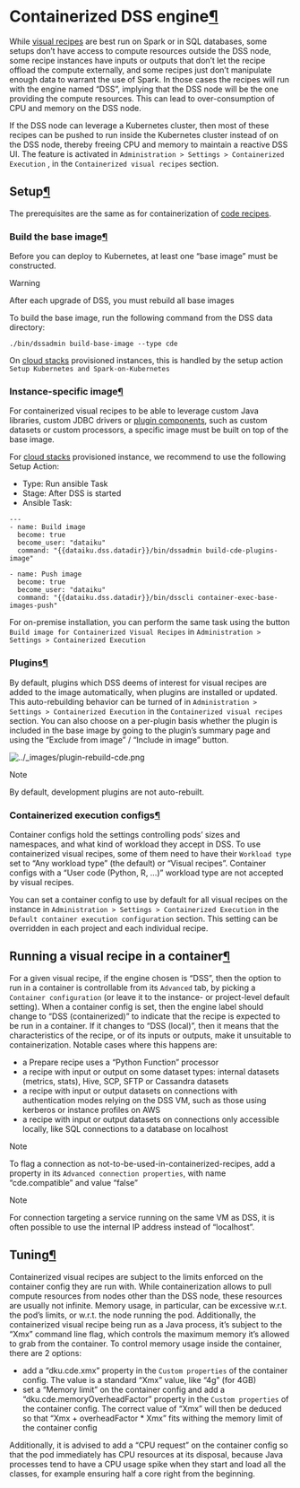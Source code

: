 Containerized DSS engine[¶](#containerized-dss-engine "Permalink to this heading")
==================================================================================


While [visual recipes](../other_recipes/index.html) are best run on Spark or in SQL databases, some setups don’t have access to compute resources outside the DSS node, some recipe instances have inputs or outputs that don’t let the recipe offload the compute externally, and some recipes just don’t manipulate enough data to warrant the use of Spark. In those cases the recipes will run with the engine named “DSS”, implying that the DSS node will be the one providing the compute resources. This can lead to over\-consumption of CPU and memory on the DSS node.


If the DSS node can leverage a Kubernetes cluster, then most of these recipes can be pushed to run inside the Kubernetes cluster instead of on the DSS node, thereby freeing CPU and memory to maintain a reactive DSS UI. The feature is activated in `Administration > Settings > Containerized Execution` , in the `Containerized visual recipes` section.



Setup[¶](#setup "Permalink to this heading")
--------------------------------------------


The prerequisites are the same as for containerization of [code recipes](setup-k8s.html).



### Build the base image[¶](#build-the-base-image "Permalink to this heading")


Before you can deploy to Kubernetes, at least one “base image” must be constructed.



Warning


After each upgrade of DSS, you must rebuild all base images



To build the base image, run the following command from the DSS data directory:



```
./bin/dssadmin build-base-image --type cde

```


On [cloud stacks](../installation/index.html) provisioned instances, this is handled by the setup action `Setup Kubernetes and Spark-on-Kubernetes`




### Instance\-specific image[¶](#instance-specific-image "Permalink to this heading")


For containerized visual recipes to be able to leverage custom Java libraries, custom JDBC drivers or [plugin components](../plugins/reference/plugins-components.html), such as custom datasets or custom processors, a specific image must be built on top of the base image.


For [cloud stacks](../installation/index.html) provisioned instance, we recommend to use the following Setup Action:


* Type: Run ansible Task
* Stage: After DSS is started
* Ansible Task:



```
---
- name: Build image
  become: true
  become_user: "dataiku"
  command: "{{dataiku.dss.datadir}}/bin/dssadmin build-cde-plugins-image"

- name: Push image
  become: true
  become_user: "dataiku"
  command: "{{dataiku.dss.datadir}}/bin/dsscli container-exec-base-images-push"

```


For on\-premise installation, you can perform the same task using the button `Build image for Containerized Visual Recipes` in `Administration > Settings > Containerized Execution`




### Plugins[¶](#plugins "Permalink to this heading")


By default, plugins which DSS deems of interest for visual recipes are added to the image automatically, when plugins are installed or updated. This auto\-rebuilding behavior can be turned of in `Administration > Settings > Containerized Execution` in the `Containerized visual recipes` section. You can also choose on a per\-plugin basis whether the plugin is included in the base image by going to the plugin’s summary page and using the “Exclude from image” / “Include in image” button.


![../_images/plugin-rebuild-cde.png](../_images/plugin-rebuild-cde.png)

Note


By default, development plugins are not auto\-rebuilt.





### Containerized execution configs[¶](#containerized-execution-configs "Permalink to this heading")


Container configs hold the settings controlling pods’ sizes and namespaces, and what kind of workload they accept in DSS. To use containerized visual recipes, some of them need to have their `Workload type` set to “Any workload type” (the default) or “Visual recipes”. Container configs with a “User code (Python, R, …)” workload type are not accepted by visual recipes.


You can set a container config to use by default for all visual recipes on the instance in `Administration > Settings > Containerized Execution` in the `Default container execution configuration` section. This setting can be overridden in each project and each individual recipe.





Running a visual recipe in a container[¶](#running-a-visual-recipe-in-a-container "Permalink to this heading")
--------------------------------------------------------------------------------------------------------------


For a given visual recipe, if the engine chosen is “DSS”, then the option to run in a container is controllable from its `Advanced` tab, by picking a `Container configuration` (or leave it to the instance\- or project\-level default setting). When a container config is set, then the engine label should change to “DSS (containerized)” to indicate that the recipe is expected to be run in a container. If it changes to “DSS (local)”, then it means that the characteristics of the recipe, or of its inputs or outputs, make it unsuitable to containerization. Notable cases where this happens are:


* a Prepare recipe uses a “Python Function” processor
* a recipe with input or output on some dataset types: internal datasets (metrics, stats), Hive, SCP, SFTP or Cassandra datasets
* a recipe with input or output datasets on connections with authentication modes relying on the DSS VM, such as those using kerberos or instance profiles on AWS
* a recipe with input or output datasets on connections only accessible locally, like SQL connections to a database on localhost



Note


To flag a connection as not\-to\-be\-used\-in\-containerized\-recipes, add a property in its `Advanced connection properties`, with name “cde.compatible” and value “false”




Note


For connection targeting a service running on the same VM as DSS, it is often possible to use the internal IP address instead of “localhost”.





Tuning[¶](#tuning "Permalink to this heading")
----------------------------------------------


Containerized visual recipes are subject to the limits enforced on the container config they are run with. While containerization allows to pull compute resources from nodes other than the DSS node, these resources are usually not infinite. Memory usage, in particular, can be excessive w.r.t. the pod’s limits, or w.r.t. the node running the pod. Additionally, the containerized visual recipe being run as a Java process, it’s subject to the “Xmx” command line flag, which controls the maximum memory it’s allowed to grab from the container. To control memory usage inside the container, there are 2 options:


* add a “dku.cde.xmx” property in the `Custom properties` of the container config. The value is a standard “Xmx” value, like “4g” (for 4GB)
* set a “Memory limit” on the container config and add a “dku.cde.memoryOverheadFactor” property in the `Custom properties` of the container config. The correct value of “Xmx” will then be deduced so that “Xmx \+ overheadFactor \* Xmx” fits withing the memory limit of the container config


Additionally, it is advised to add a “CPU request” on the container config so that the pod immediately has CPU resources at its disposal, because Java processes tend to have a CPU usage spike when they start and load all the classes, for example ensuring half a core right from the beginning.